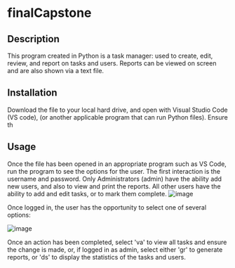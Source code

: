 # finalCapstone
## Description
This program created in Python is a task manager: used to create, edit, review, and report on tasks and users. Reports can be viewed on screen and are also shown via a text file.
## Installation
Download the file to your local hard drive, and open with Visual Studio Code (VS code), (or another applicable program that can run Python files). Ensure th
## Usage
Once the file has been opened in an appropriate program such as VS Code, run the program to see the options for the user. The first interaction is the username and password. Only Administrators (admin) have the ability add new users, and also to view and print the reports. All other users have the ability to add and edit tasks, or to mark them complete.
![image](https://github.com/M-J-Bradley/finalCapstone/assets/133260112/aa8398c3-ba8c-4fa8-b35c-faebe4507fc4)

Once logged in, the user has the opportunity to select one of several options:

![image](https://github.com/M-J-Bradley/finalCapstone/assets/133260112/47910749-b259-4678-91fe-181c8dda5f45)

Once an action has been completed, select 'va' to view all tasks and ensure the change is made, or, if logged in as admin, select either 'gr' to generate reports, or 'ds' to display the statistics of the tasks and users.

